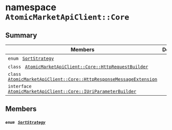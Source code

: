 # namespace `AtomicMarketApiClient::Core` 

## Summary

 Members                                | Descriptions                                
----------------------------------------|---------------------------------------------
`enum ` [`SortStrategy`](#namespace_atomic_market_api_client_1_1_core_1a1a2688049f7c9dc4f77213ca78b6de0f)            | 
`class ` [`AtomicMarketApiClient::Core::HttpRequestBuilder`](.github/workflows/documentation/md/AtomicMarketApiClient--Core--HttpRequestBuilder.md#class_atomic_market_api_client_1_1_core_1_1_http_request_builder) | 
`class ` [`AtomicMarketApiClient::Core::HttpResponseMessageExtension`](.github/workflows/documentation/md/AtomicMarketApiClient--Core--HttpResponseMessageExtension.md#class_atomic_market_api_client_1_1_core_1_1_http_response_message_extension) | 
`interface ` [`AtomicMarketApiClient::Core::IUriParameterBuilder`](#interface_atomic_market_api_client_1_1_core_1_1_i_uri_parameter_builder) | 

## Members

##### `enum ` [`SortStrategy`](#namespace_atomic_market_api_client_1_1_core_1a1a2688049f7c9dc4f77213ca78b6de0f) 

